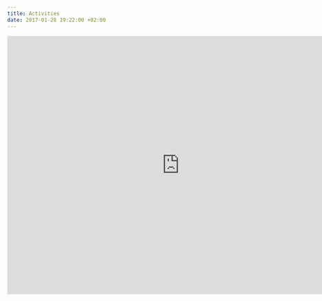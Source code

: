 ```yaml
---
title: Activities
date: 2017-01-28 19:22:00 +02:00
---
```

<iframe src="https://calendar.google.com/calendar/embed?height=600&amp;wkst=1&amp;bgcolor=%23FFFFFF&amp;src=dada.mlab%40gmail.com&amp;color=%231B887A&amp;ctz=Europe%2FHelsinki" style="border-width:0" width="800" height="600" frameborder="0" scrolling="no"></iframe>
